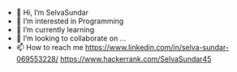 - 👋 Hi, I’m SelvaSundar
- 👀 I’m interested in Programming
- 🌱 I’m currently learning 
- 💞️ I’m looking to collaborate on ...
- 📫 How to reach me https://www.linkedin.com/in/selva-sundar-069553228/  https://www.hackerrank.com/SelvaSundar45

<!---
SelvaSundar45/SelvaSundar45 is a ✨ special ✨ repository because its `README.md` (this file) appears on your GitHub profile.
You can click the Preview link to take a look at your changes.
--->
